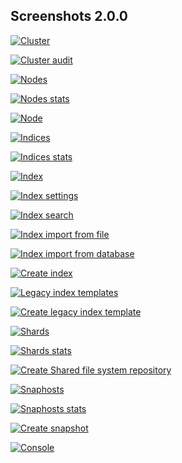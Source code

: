 ## Screenshots 2.0.0

[![Cluster](https://raw.githubusercontent.com/stephanediondev/elasticsearch-admin/master/screenshots/2.0.0/resized/resized-cluster.png)](https://raw.githubusercontent.com/stephanediondev/elasticsearch-admin/master/screenshots/2.0.0/original/original-cluster.png)

[![Cluster audit](https://raw.githubusercontent.com/stephanediondev/elasticsearch-admin/master/screenshots/2.0.0/resized/resized-cluster-audit.png)](https://raw.githubusercontent.com/stephanediondev/elasticsearch-admin/master/screenshots/2.0.0/original/original-cluster-audit.png)

[![Nodes](https://raw.githubusercontent.com/stephanediondev/elasticsearch-admin/master/screenshots/2.0.0/resized/resized-nodes.png)](https://raw.githubusercontent.com/stephanediondev/elasticsearch-admin/master/screenshots/2.0.0/original/original-nodes.png)

[![Nodes stats](https://raw.githubusercontent.com/stephanediondev/elasticsearch-admin/master/screenshots/2.0.0/resized/resized-nodes-stats.png)](https://raw.githubusercontent.com/stephanediondev/elasticsearch-admin/master/screenshots/2.0.0/original/original-nodes-stats.png)

[![Node](https://raw.githubusercontent.com/stephanediondev/elasticsearch-admin/master/screenshots/2.0.0/resized/resized-node.png)](https://raw.githubusercontent.com/stephanediondev/elasticsearch-admin/master/screenshots/2.0.0/original/original-node.png)

[![Indices](https://raw.githubusercontent.com/stephanediondev/elasticsearch-admin/master/screenshots/2.0.0/resized/resized-indices.png)](https://raw.githubusercontent.com/stephanediondev/elasticsearch-admin/master/screenshots/2.0.0/original/original-indices.png)

[![Indices stats](https://raw.githubusercontent.com/stephanediondev/elasticsearch-admin/master/screenshots/2.0.0/resized/resized-indices-stats.png)](https://raw.githubusercontent.com/stephanediondev/elasticsearch-admin/master/screenshots/2.0.0/original/original-indices-stats.png)

[![Index](https://raw.githubusercontent.com/stephanediondev/elasticsearch-admin/master/screenshots/2.0.0/resized/resized-index.png)](https://raw.githubusercontent.com/stephanediondev/elasticsearch-admin/master/screenshots/2.0.0/original/original-index.png)

[![Index settings](https://raw.githubusercontent.com/stephanediondev/elasticsearch-admin/master/screenshots/2.0.0/resized/resized-index-settings.png)](https://raw.githubusercontent.com/stephanediondev/elasticsearch-admin/master/screenshots/2.0.0/original/original-index-settings.png)

[![Index search](https://raw.githubusercontent.com/stephanediondev/elasticsearch-admin/master/screenshots/2.0.0/resized/resized-index-search.png)](https://raw.githubusercontent.com/stephanediondev/elasticsearch-admin/master/screenshots/2.0.0/original/original-index-search.png)

[![Index import from file](https://raw.githubusercontent.com/stephanediondev/elasticsearch-admin/master/screenshots/2.0.0/resized/resized-index-file-import.png)](https://raw.githubusercontent.com/stephanediondev/elasticsearch-admin/master/screenshots/2.0.0/original/original-index-file-import.png)

[![Index import from database](https://raw.githubusercontent.com/stephanediondev/elasticsearch-admin/master/screenshots/2.0.0/resized/resized-index-database-import.png)](https://raw.githubusercontent.com/stephanediondev/elasticsearch-admin/master/screenshots/2.0.0/original/original-index-database-import.png)

[![Create index](https://raw.githubusercontent.com/stephanediondev/elasticsearch-admin/master/screenshots/2.0.0/resized/resized-index-create.png)](https://raw.githubusercontent.com/stephanediondev/elasticsearch-admin/master/screenshots/2.0.0/original/original-index-create.png)

[![Legacy index templates](https://raw.githubusercontent.com/stephanediondev/elasticsearch-admin/master/screenshots/2.0.0/resized/resized-index-templates-legacy.png)](https://raw.githubusercontent.com/stephanediondev/elasticsearch-admin/master/screenshots/2.0.0/original/original-index-templates-legacy.png)

[![Create legacy index template](https://raw.githubusercontent.com/stephanediondev/elasticsearch-admin/master/screenshots/2.0.0/resized/resized-index-template-create-legacy.png)](https://raw.githubusercontent.com/stephanediondev/elasticsearch-admin/master/screenshots/2.0.0/original/original-index-template-create-legacy.png)

[![Shards](https://raw.githubusercontent.com/stephanediondev/elasticsearch-admin/master/screenshots/2.0.0/resized/resized-shards.png)](https://raw.githubusercontent.com/stephanediondev/elasticsearch-admin/master/screenshots/2.0.0/original/original-shards.png)

[![Shards stats](https://raw.githubusercontent.com/stephanediondev/elasticsearch-admin/master/screenshots/2.0.0/resized/resized-shards-stats.png)](https://raw.githubusercontent.com/stephanediondev/elasticsearch-admin/master/screenshots/2.0.0/original/original-shards-stats.png)

[![Create Shared file system repository](https://raw.githubusercontent.com/stephanediondev/elasticsearch-admin/master/screenshots/2.0.0/resized/resized-repository-create-fs.png)](https://raw.githubusercontent.com/stephanediondev/elasticsearch-admin/master/screenshots/2.0.0/original/original-repository-create-fs.png)

[![Snaphosts](https://raw.githubusercontent.com/stephanediondev/elasticsearch-admin/master/screenshots/2.0.0/resized/resized-snapshots.png)](https://raw.githubusercontent.com/stephanediondev/elasticsearch-admin/master/screenshots/2.0.0/original/original-snapshots.png)

[![Snaphosts stats](https://raw.githubusercontent.com/stephanediondev/elasticsearch-admin/master/screenshots/2.0.0/resized/resized-snapshots-stats.png)](https://raw.githubusercontent.com/stephanediondev/elasticsearch-admin/master/screenshots/2.0.0/original/original-snapshots-stats.png)

[![Create snapshot](https://raw.githubusercontent.com/stephanediondev/elasticsearch-admin/master/screenshots/2.0.0/resized/resized-snapshot-create.png)](https://raw.githubusercontent.com/stephanediondev/elasticsearch-admin/master/screenshots/2.0.0/original/original-snapshot-create.png)

[![Console](https://raw.githubusercontent.com/stephanediondev/elasticsearch-admin/master/screenshots/2.0.0/resized/resized-console.png)](https://raw.githubusercontent.com/stephanediondev/elasticsearch-admin/master/screenshots/2.0.0/original/original-console.png)

